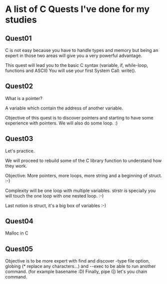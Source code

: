 # A list of C Quests I've done for my studies

## Quest01

C is not easy because you have to handle types and memory but being an expert in those two areas will give you a very powerful advantage.

This quest will lead you to the basic C syntax (variable, if, while-loop, functions and ASCII)
You will use your first System Call: write().

## Quest02

What is a pointer?

A variable which contain the address of another variable.

Objective of this quest is to discover pointers and starting to have some experience with pointers.
We will also do some loop. :)

## Quest03

Let's practice.

We will proceed to rebuild some of the C library function to understand how they work.

Objective:
More pointers, more loops, more string and a beginning of struct. :-)

Complexity will be one loop with multiple variables.
strstr is specially you will touch the one loop with one nested loop. :-)

Last notion is struct, it's a big box of variables :-)

## Quest04

Malloc in C

## Quest05

Objective is to be more expert with find and discover -type file option, globing (* replace any characters...) and --exec to be able to run another command. (for example basename :D)
Finally, pipe (|) let's you chain command.


